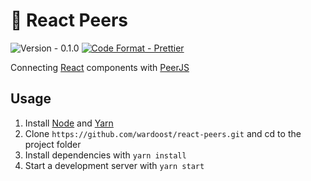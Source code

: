 # 🍐 React Peers

![Version - 0.1.0](https://img.shields.io/badge/Version-0.1.0-brightgreen.svg)
[![Code Format - Prettier](https://img.shields.io/badge/Code_Style-prettier-ff69b4.svg)](https://github.com/prettier/prettier)

Connecting [React](https://reactjs.org) components with [PeerJS](https://peerjs.com)

## Usage

1. Install [Node](https://nodejs.org/en/) and [Yarn](https://yarnpkg.com/en/)
1. Clone `https://github.com/wardoost/react-peers.git` and cd to the project folder
1. Install dependencies with `yarn install`
1. Start a development server with `yarn start`
